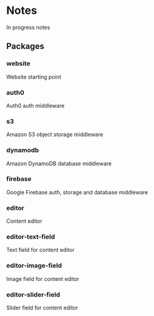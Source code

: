 # Notes

In progress notes

## Packages

### website
Website starting point

### auth0
Auth0 auth middleware

### s3
Amazon S3 object storage middleware

### dynamodb
Amazon DynamoDB database middleware

### firebase
Google Firebase auth, storage and database middleware

### editor
Content editor

### editor-text-field
Text field for content editor

### editor-image-field
Image field for content editor

### editor-slider-field
Slider field for content editor
